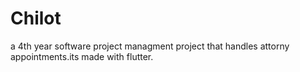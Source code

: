 # Chilot
a 4th year software project managment project that handles attorny appointments.its made with flutter.
